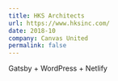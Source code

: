 ```yaml
---
title: HKS Architects
url: https://www.hksinc.com/
date: 2018-10
company: Canvas United
permalink: false
---
```


Gatsby + WordPress + Netlify